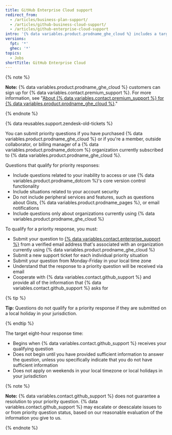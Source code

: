 ```yaml
---
title: GitHub Enterprise Cloud support
redirect_from:
  - /articles/business-plan-support/
  - /articles/github-business-cloud-support/
  - /articles/github-enterprise-cloud-support
intro: '{% data variables.product.prodname_ghe_cloud %} includes a target eight-hour response time for priority support requests, Monday to Friday in your local time zone.'
versions:
  fpt: '*'
  ghec: '*'
topics:
  - Jobs
shortTitle: GitHub Enterprise Cloud
---
```


{% note %}

**Note:** {% data variables.product.prodname_ghe_cloud %} customers can sign up for {% data variables.contact.premium_support %}. For more information, see "[About {% data variables.contact.premium_support %} for {% data variables.product.prodname_ghe_cloud %}](/articles/about-github-premium-support-for-github-enterprise-cloud)."

{% endnote %}

{% data reusables.support.zendesk-old-tickets %}

You can submit priority questions if you have purchased {% data variables.product.prodname_ghe_cloud %} or if you're a member, outside collaborator, or billing manager of a {% data variables.product.prodname_dotcom %} organization currently subscribed to {% data variables.product.prodname_ghe_cloud %}.

Questions that qualify for priority responses:
- Include questions related to your inability to access or use {% data variables.product.prodname_dotcom %}'s core version control functionality
- Include situations related to your account security
- Do not include peripheral services and features, such as questions about Gists, {% data variables.product.prodname_pages %}, or email notifications
- Include questions only about organizations currently using {% data variables.product.prodname_ghe_cloud %}

To qualify for a priority response, you must:
- Submit your question to [{% data variables.contact.enterprise_support %}](https://support.github.com/contact?tags=docs-generic) from a verified email address that's associated with an organization currently using {% data variables.product.prodname_ghe_cloud %}
- Submit a new support ticket for each individual priority situation
- Submit your question from Monday-Friday in your local time zone
- Understand that the response to a priority question will be received via email
- Cooperate with {% data variables.contact.github_support %} and provide all of the information that {% data variables.contact.github_support %} asks for

{% tip %}

**Tip:** Questions do not qualify for a priority response if they are submitted on a local holiday in your jurisdiction.

{% endtip %}

The target eight-hour response time:
- Begins when {% data variables.contact.github_support %} receives your qualifying question
- Does not begin until you have provided sufficient information to answer the question, unless you specifically indicate that you do not have sufficient information
- Does not apply on weekends in your local timezone or local holidays in your jurisdiction

{% note %}

**Note:** {% data variables.contact.github_support %} does not guarantee a resolution to your priority question. {% data variables.contact.github_support %} may escalate or deescalate issues to or from priority question status, based on our reasonable evaluation of the information you give to us.

{% endnote %}
